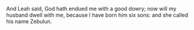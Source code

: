 And Leah said, God hath endued me with a good dowry; now will my husband dwell with me, because I have born him six sons: and she called his name Zebulun.
